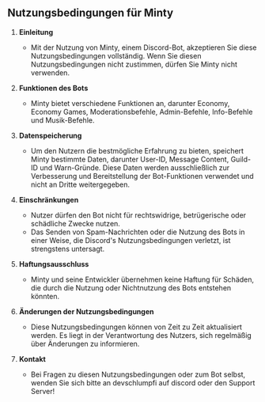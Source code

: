 ## Nutzungsbedingungen für Minty

1. **Einleitung**
   - Mit der Nutzung von Minty, einem Discord-Bot, akzeptieren Sie diese Nutzungsbedingungen vollständig. Wenn Sie diesen Nutzungsbedingungen nicht zustimmen, dürfen Sie Minty nicht verwenden.

2. **Funktionen des Bots**
   - Minty bietet verschiedene Funktionen an, darunter Economy, Economy Games, Moderationsbefehle, Admin-Befehle, Info-Befehle und Musik-Befehle.

3. **Datenspeicherung**
   - Um den Nutzern die bestmögliche Erfahrung zu bieten, speichert Minty bestimmte Daten, darunter User-ID, Message Content, Guild-ID und Warn-Gründe. Diese Daten werden ausschließlich zur Verbesserung und Bereitstellung der Bot-Funktionen verwendet und nicht an Dritte weitergegeben.

4. **Einschränkungen**
   - Nutzer dürfen den Bot nicht für rechtswidrige, betrügerische oder schädliche Zwecke nutzen.
   - Das Senden von Spam-Nachrichten oder die Nutzung des Bots in einer Weise, die Discord's Nutzungsbedingungen verletzt, ist strengstens untersagt.

5. **Haftungsausschluss**
   - Minty und seine Entwickler übernehmen keine Haftung für Schäden, die durch die Nutzung oder Nichtnutzung des Bots entstehen könnten.

6. **Änderungen der Nutzungsbedingungen**
   - Diese Nutzungsbedingungen können von Zeit zu Zeit aktualisiert werden. Es liegt in der Verantwortung des Nutzers, sich regelmäßig über Änderungen zu informieren.

7. **Kontakt**
   - Bei Fragen zu diesen Nutzungsbedingungen oder zum Bot selbst, wenden Sie sich bitte an devschlumpfi auf discord oder den Support Server!
